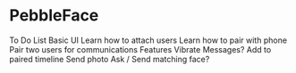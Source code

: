 # PebbleFace
To Do List
  Basic UI
  Learn how to attach users
  Learn how to pair with phone
  Pair two users for communications
    Features
      Vibrate
      Messages?
      Add to paired timeline
      Send photo
      Ask / Send matching face?
  
